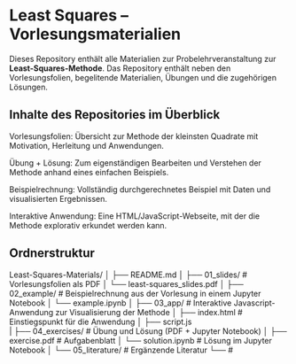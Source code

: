 # Least Squares – Vorlesungsmaterialien

Dieses Repository enthält alle Materialien zur Probelehrveranstaltung zur **Least-Squares-Methode**. 
Das Repository enthält neben den Vorlesungsfolien, begelitende Materialien, Übungen und die zugehörigen Lösungen.

## Inhalte des Repositories im Überblick

Vorlesungsfolien: 
Übersicht zur Methode der kleinsten Quadrate mit Motivation, Herleitung und Anwendungen.

Übung + Lösung: 
Zum eigenständigen Bearbeiten und Verstehen der Methode anhand eines einfachen Beispiels.

Beispielrechnung: 
Vollständig durchgerechnetes Beispiel mit Daten und visualisierten Ergebnissen.

Interaktive Anwendung: 
Eine HTML/JavaScript-Webseite, mit der die Methode explorativ erkundet werden kann.


## Ordnerstruktur


Least-Squares-Materials/
│
├── README.md
│
├── 01_slides/                      # Vorlesungsfolien als PDF
│   └── least-squares_slides.pdf
│
├── 02_example/                     # Beispielrechnung aus der Vorlesung in einem Jupyter Notebook
│   └── example.ipynb
│
├── 03_app/                         # Interaktive Javascript-Anwendung zur Visualisierung der Methode
│   ├── index.html                  # Einstiegspunkt für die Anwendung
│   ├── script.js                   
|
├── 04_exercises/                   # Übung und Lösung (PDF + Jupyter Notebook)
│   ├── exercise.pdf        		# Aufgabenblatt
│   └── solution.ipynb  			# Lösung im Jupyter Notebook
│
└── 05_literature/                  # Ergänzende Literatur
    └──                  			# 